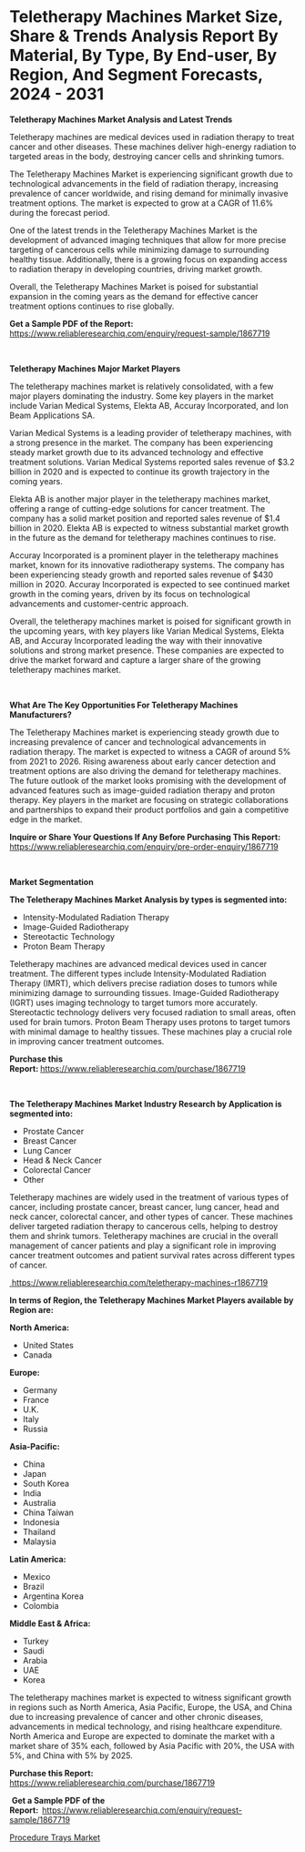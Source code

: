 <p><h1>Teletherapy Machines Market Size, Share & Trends Analysis Report By Material, By Type, By End-user, By Region, And Segment Forecasts, 2024 - 2031</h1></p><p><strong>Teletherapy Machines Market Analysis and Latest Trends</strong></p>
<p><p>Teletherapy machines are medical devices used in radiation therapy to treat cancer and other diseases. These machines deliver high-energy radiation to targeted areas in the body, destroying cancer cells and shrinking tumors.</p><p>The Teletherapy Machines Market is experiencing significant growth due to technological advancements in the field of radiation therapy, increasing prevalence of cancer worldwide, and rising demand for minimally invasive treatment options. The market is expected to grow at a CAGR of 11.6% during the forecast period.</p><p>One of the latest trends in the Teletherapy Machines Market is the development of advanced imaging techniques that allow for more precise targeting of cancerous cells while minimizing damage to surrounding healthy tissue. Additionally, there is a growing focus on expanding access to radiation therapy in developing countries, driving market growth.</p><p>Overall, the Teletherapy Machines Market is poised for substantial expansion in the coming years as the demand for effective cancer treatment options continues to rise globally.</p></p>
<p><strong>Get a Sample PDF of the Report:&nbsp;</strong> <a href="https://www.reliableresearchiq.com/enquiry/request-sample/1867719">https://www.reliableresearchiq.com/enquiry/request-sample/1867719</a></p>
<p>&nbsp;</p>
<p><strong>Teletherapy Machines Major Market Players</strong></p>
<p><p>The teletherapy machines market is relatively consolidated, with a few major players dominating the industry. Some key players in the market include Varian Medical Systems, Elekta AB, Accuray Incorporated, and Ion Beam Applications SA.</p><p>Varian Medical Systems is a leading provider of teletherapy machines, with a strong presence in the market. The company has been experiencing steady market growth due to its advanced technology and effective treatment solutions. Varian Medical Systems reported sales revenue of $3.2 billion in 2020 and is expected to continue its growth trajectory in the coming years.</p><p>Elekta AB is another major player in the teletherapy machines market, offering a range of cutting-edge solutions for cancer treatment. The company has a solid market position and reported sales revenue of $1.4 billion in 2020. Elekta AB is expected to witness substantial market growth in the future as the demand for teletherapy machines continues to rise.</p><p>Accuray Incorporated is a prominent player in the teletherapy machines market, known for its innovative radiotherapy systems. The company has been experiencing steady growth and reported sales revenue of $430 million in 2020. Accuray Incorporated is expected to see continued market growth in the coming years, driven by its focus on technological advancements and customer-centric approach.</p><p>Overall, the teletherapy machines market is poised for significant growth in the upcoming years, with key players like Varian Medical Systems, Elekta AB, and Accuray Incorporated leading the way with their innovative solutions and strong market presence. These companies are expected to drive the market forward and capture a larger share of the growing teletherapy machines market.</p></p>
<p>&nbsp;</p>
<p><strong>What Are The Key Opportunities For Teletherapy Machines Manufacturers?</strong></p>
<p><p>The Teletherapy Machines market is experiencing steady growth due to increasing prevalence of cancer and technological advancements in radiation therapy. The market is expected to witness a CAGR of around 5% from 2021 to 2026. Rising awareness about early cancer detection and treatment options are also driving the demand for teletherapy machines. The future outlook of the market looks promising with the development of advanced features such as image-guided radiation therapy and proton therapy. Key players in the market are focusing on strategic collaborations and partnerships to expand their product portfolios and gain a competitive edge in the market.</p></p>
<p><strong>Inquire or Share Your Questions If Any Before Purchasing This Report:</strong> <a href="https://www.reliableresearchiq.com/enquiry/pre-order-enquiry/1867719">https://www.reliableresearchiq.com/enquiry/pre-order-enquiry/1867719</a></p>
<p>&nbsp;</p>
<p><strong>Market Segmentation</strong></p>
<p><strong>The Teletherapy Machines Market Analysis by types is segmented into:</strong></p>
<p><ul><li>Intensity-Modulated Radiation Therapy</li><li>Image-Guided Radiotherapy</li><li>Stereotactic Technology</li><li>Proton Beam Therapy</li></ul></p>
<p><p>Teletherapy machines are advanced medical devices used in cancer treatment. The different types include Intensity-Modulated Radiation Therapy (IMRT), which delivers precise radiation doses to tumors while minimizing damage to surrounding tissues. Image-Guided Radiotherapy (IGRT) uses imaging technology to target tumors more accurately. Stereotactic technology delivers very focused radiation to small areas, often used for brain tumors. Proton Beam Therapy uses protons to target tumors with minimal damage to healthy tissues. These machines play a crucial role in improving cancer treatment outcomes.</p></p>
<p><strong>Purchase this Report:&nbsp;</strong><a href="https://www.reliableresearchiq.com/purchase/1867719">https://www.reliableresearchiq.com/purchase/1867719</a></p>
<p>&nbsp;</p>
<p><strong>The Teletherapy Machines Market Industry Research by Application is segmented into:</strong></p>
<p><ul><li>Prostate Cancer</li><li>Breast Cancer</li><li>Lung Cancer</li><li>Head & Neck Cancer</li><li>Colorectal Cancer</li><li>Other</li></ul></p>
<p><p>Teletherapy machines are widely used in the treatment of various types of cancer, including prostate cancer, breast cancer, lung cancer, head and neck cancer, colorectal cancer, and other types of cancer. These machines deliver targeted radiation therapy to cancerous cells, helping to destroy them and shrink tumors. Teletherapy machines are crucial in the overall management of cancer patients and play a significant role in improving cancer treatment outcomes and patient survival rates across different types of cancer.</p></p>
<p><a href="https://www.reliableresearchiq.com/teletherapy-machines-r1867719">&nbsp;https://www.reliableresearchiq.com/teletherapy-machines-r1867719</a></p>
<p><strong>In terms of Region, the Teletherapy Machines Market Players available by Region are:</strong></p>
<p>
    <p> <strong> North America: </strong>
        <ul>
            <li>United States</li>
            <li>Canada</li>
        </ul>
        </p> 
    <p> <strong> Europe: </strong>
        <ul>
            <li>Germany</li>
            <li>France</li>
            <li>U.K.</li>
            <li>Italy</li>
            <li>Russia</li>
        </ul>
        </p> 
    <p> <strong> Asia-Pacific: </strong>
        <ul>
            <li>China</li>
            <li>Japan</li>
            <li>South Korea</li>
            <li>India</li>
            <li>Australia</li>
            <li>China Taiwan</li>
            <li>Indonesia</li>
            <li>Thailand</li>
            <li>Malaysia</li>
        </ul>
        </p> 
    <p> <strong> Latin America: </strong>
        <ul>
            <li>Mexico</li>
            <li>Brazil</li>
            <li>Argentina Korea</li>
            <li>Colombia</li>
        </ul>
        </p> 
    <p> <strong> Middle East & Africa: </strong>
        <ul>
            <li>Turkey</li>
            <li>Saudi</li>
            <li>Arabia</li>
            <li>UAE</li>
            <li>Korea</li>
        </ul>
    </p>
    </p>
<p><p>The teletherapy machines market is expected to witness significant growth in regions such as North America, Asia Pacific, Europe, the USA, and China due to increasing prevalence of cancer and other chronic diseases, advancements in medical technology, and rising healthcare expenditure. North America and Europe are expected to dominate the market with a market share of 35% each, followed by Asia Pacific with 20%, the USA with 5%, and China with 5% by 2025.</p></p>
<p><strong>Purchase this Report: </strong><a href="https://www.reliableresearchiq.com/purchase/1867719">https://www.reliableresearchiq.com/purchase/1867719</a></p>
<p>&nbsp;<strong>Get a Sample PDF of the Report:&nbsp;&nbsp;</strong><a href="https://www.reliableresearchiq.com/enquiry/request-sample/1867719">https://www.reliableresearchiq.com/enquiry/request-sample/1867719</a></p>
<p><strong></strong></p>
<p><p><a href="https://github.com/RoccoManning/Market-Research-Report-List-6/blob/main/procedure-trays-market.md">Procedure Trays Market</a></p></p>